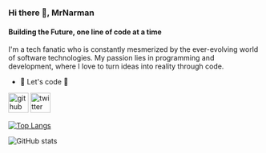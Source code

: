 ### Hi there 👋, MrNarman
#### Building the Future, one line of code at a time

I'm a tech fanatic who is constantly mesmerized by the ever-evolving world of software technologies. My passion lies in programming and development, where I love to turn ideas into reality through code.

- 🔭 Let's code 👋


[<img src='https://cdn.jsdelivr.net/npm/simple-icons@3.0.1/icons/github.svg' alt='github' height='40'>](https://github.com/MrNarman)  [<img src='https://cdn.jsdelivr.net/npm/simple-icons@3.0.1/icons/twitter.svg' alt='twitter' height='40'>](https://twitter.com/MrNarman)  

[![Top Langs](https://github-readme-stats.vercel.app/api/top-langs/?username=MrNarman)](https://github.com/anuraghazra/github-readme-stats)

![GitHub stats](https://github-readme-stats.vercel.app/api?username=MrNarman&show_icons=true)  

